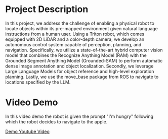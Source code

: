# Project Description

In this project, we address the challenge of
enabling a physical robot to locate objects within its pre-mapped environment given natural language instructions
from a human user. Using a Triton robot, which comes
equipped with 2D LiDAR and a color-depth camera, we
develop an autonomous control system capable of perception, planning, and navigation. Specifically, we utilize a
state-of-the-art hybrid computer vision model that combines
the Recognize Anything Model (RAM) with the Grounded
Segment Anything Model (Grounded-SAM) to perform automatic dense image annotation and object localization.
Secondly, we leverage Large Language Models for object
reference and high-level exploration planning. Lastly, we use
the move_base package from ROS to navigate to locations
specified by the LLM.

# Video Demo
In this video demo the robot is given the prompt "I'm hungry" following which the robot decides to navigate to the apple.

[Demo Youtube Video](https://youtube.com/shorts/6sXa2ZZjZ1Y)
